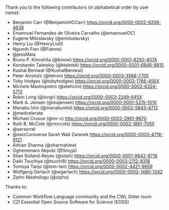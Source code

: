 Thank you to the following contributors (in alphabetical order by user name):
* Benjamin Carr (@BenjaminHCCarr) <https://orcid.org/0000-0002-6206-4638>
* Emannuel Fernandes de Oliveira Carvalho (@emannuelOC)
* Eugene Miloslavsky (@emiloslavsky)
* Henry Liu (@HenryLiu0)
* Ngumih Fien (@Fienne)
* @jessMaia
* Bruno P. Kinoshita (@kinow) <https://orcid.org/0000-0001-8250-4074>
* Konstantin Taletskiy (@ktaletsk) <https://orcid.org/0000-0001-6846-9815>
* Kushal Beniwal (@KushalBeniwal)
* Peter Amstutz (@tetron) <https://orcid.org/0000-0003-3566-7705>
* Toby Hodges (@tobyhodges) <https://orcid.org/0000-0003-1766-456X>
* Michele Mastropietro (@elehcim) <https://orcid.org/0000-0002-6324-5713>
* Robin Long (@longr) <https://orcid.org/0000-0003-2249-645X>
* Mark A. Jensen  (@majensen) <https://orcid.org/0000-0001-5215-101X>
* Manabu Ishii (@manabuishii) <https://orcid.org/0000-0002-5843-4712>
* @medcelerate
* Michael Crusoe (@mr-c) <http://orcid.org/0000-0002-2961-9670>
* Ruth B. McCole  (@rmccole) <https://orcid.org/0000-0002-1861-7055>
* @sersorrel
* @swzCuroverse Sarah Wait Zaranek https://orcid.org/0000-0003-4716-9121
* Adrian Sharma (@sharmatime)
* Oghenemaro Akpobi (@Smyja)
* Stian Soiland-Reyes (@stain) <https://orcid.org/0000-0001-9842-9718>
* Daiki Tsuchiya (@tsuchi8) <https://orcid.org/0000-0003-2112-9316>
* Tomoya Tanjo (@tom-tan) <https://orcid.org/0000-0002-4421-9659>
* Wolfgang Gerlach (@wgerlach) <https://orcid.org/0000-0002-1480-1242>
* Zipho Mashologu (@zipho)

Thanks to:
* Common Workflow Language community and the CWL Gitter room
* CZI Essential Open Source Software for Science (EOSS) 
